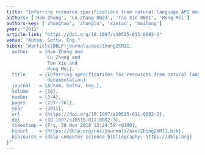 ```yaml
---
title: "Inferring resource specifications from natural language API documentation"
authors: ['Hao Zhong', 'Lu Zhang 0023', 'Tao Xie 0001', 'Hong Mei']
authors-key: ['zhonghao', 'zhanglu', 'xietao', 'meihong']
year: "2011"
article-link: "https://doi.org/10.1007/s10515-011-0082-3"
venue: "Autom. Softw. Eng."
bibex: "@article{DBLP:journals/ase/ZhongZXM11,
  author    = {Hao Zhong and
               Lu Zhang and
               Tao Xie and
               Hong Mei},
  title     = {Inferring specifications for resources from natural language {API}
               documentation},
  journal   = {Autom. Softw. Eng.},
  volume    = {18},
  number    = {3-4},
  pages     = {227--261},
  year      = {2011},
  url       = {https://doi.org/10.1007/s10515-011-0082-3},
  doi       = {10.1007/s10515-011-0082-3},
  timestamp = {Fri, 30 Nov 2018 13:24:59 +0100},
  biburl    = {https://dblp.org/rec/journals/ase/ZhongZXM11.bib},
  bibsource = {dblp computer science bibliography, https://dblp.org}
}"
---
```

